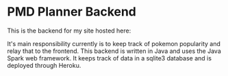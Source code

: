 # PMD Planner Backend

This is the backend for my site hosted here:

It's main responsibility currently is to keep track
of pokemon popularity and relay that to the frontend.
This backend is written in Java and uses the Java Spark web
framework. It keeps track of data in a sqlite3 database and
is deployed through Heroku.